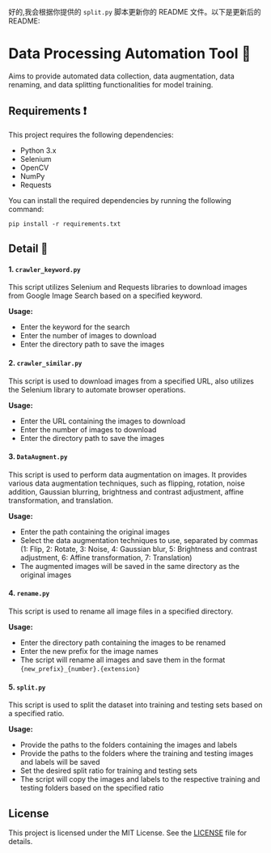 好的,我会根据你提供的 `split.py` 脚本更新你的 README 文件。以下是更新后的 README:

# Data Processing Automation Tool 🤖

Aims to provide automated data collection, data augmentation, data renaming, and data splitting functionalities for model training.

## Requirements ❗

This project requires the following dependencies:

- Python 3.x
- Selenium
- OpenCV
- NumPy
- Requests

You can install the required dependencies by running the following command:

```
pip install -r requirements.txt
```

## Detail 🧐

#### 1. `crawler_keyword.py`

This script utilizes Selenium and Requests libraries to download images from Google Image Search based on a specified keyword.

**Usage:**

- Enter the keyword for the search
- Enter the number of images to download
- Enter the directory path to save the images

#### 2. `crawler_similar.py`

This script is used to download images from a specified URL, also utilizes the Selenium library to automate browser operations.

**Usage:**

- Enter the URL containing the images to download
- Enter the number of images to download
- Enter the directory path to save the images

#### 3. `DataAugment.py`

This script is used to perform data augmentation on images. It provides various data augmentation techniques, such as flipping, rotation, noise addition, Gaussian blurring, brightness and contrast adjustment, affine transformation, and translation.

**Usage:**

- Enter the path containing the original images
- Select the data augmentation techniques to use, separated by commas (1: Flip, 2: Rotate, 3: Noise, 4: Gaussian blur, 5: Brightness and contrast adjustment, 6: Affine transformation, 7: Translation)
- The augmented images will be saved in the same directory as the original images

#### 4. `rename.py`

This script is used to rename all image files in a specified directory.

**Usage:**

- Enter the directory path containing the images to be renamed
- Enter the new prefix for the image names
- The script will rename all images and save them in the format `{new_prefix}_{number}.{extension}`

#### 5. `split.py`

This script is used to split the dataset into training and testing sets based on a specified ratio.

**Usage:**

- Provide the paths to the folders containing the images and labels
- Provide the paths to the folders where the training and testing images and labels will be saved
- Set the desired split ratio for training and testing sets
- The script will copy the images and labels to the respective training and testing folders based on the specified ratio

## License

This project is licensed under the MIT License. See the [LICENSE](LICENSE) file for details.

